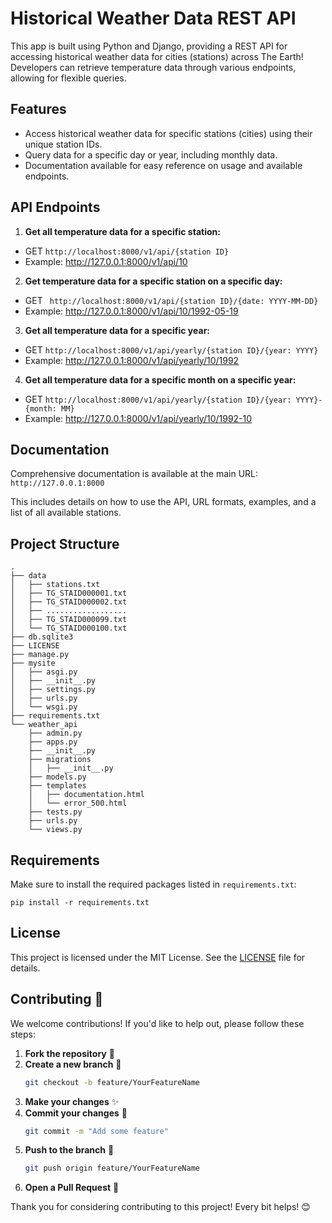 # Historical Weather Data REST API

This app is built using Python and Django, providing a REST API for accessing historical weather data for cities (stations) across The Earth! Developers can retrieve temperature data through various endpoints, allowing for flexible queries.

## Features

- Access historical weather data for specific stations (cities) using their unique station IDs.
- Query data for a specific day or year, including monthly data.
- Documentation available for easy reference on usage and available endpoints.

## API Endpoints

1. **Get all temperature data for a specific station:**
- GET `http://localhost:8000/v1/api/{station ID}` 
- Example: http://127.0.0.1:8000/v1/api/10

2. **Get temperature data for a specific station on a specific day:**
- GET ` http://localhost:8000/v1/api/{station ID}/{date: YYYY-MM-DD}` 
- Example: http://127.0.0.1:8000/v1/api/10/1992-05-19

3. **Get all temperature data for a specific year:**
- GET `http://localhost:8000/v1/api/yearly/{station ID}/{year: YYYY}` 
- Example: http://127.0.0.1:8000/v1/api/yearly/10/1992

4. **Get all temperature data for a specific month on a specific year:**
- GET `http://localhost:8000/v1/api/yearly/{station ID}/{year: YYYY}-{month: MM}` 
- Example: http://127.0.0.1:8000/v1/api/yearly/10/1992-10

## Documentation

Comprehensive documentation is available at the main URL: `http://127.0.0.1:8000`

This includes details on how to use the API, URL formats, examples, and a list of all available stations.

## Project Structure
```commandline
.
├── data
│   ├── stations.txt
│   ├── TG_STAID000001.txt
│   ├── TG_STAID000002.txt
│   ├── ..................
│   ├── TG_STAID000099.txt
│   └── TG_STAID000100.txt
├── db.sqlite3
├── LICENSE
├── manage.py
├── mysite
│   ├── asgi.py
│   ├── __init__.py
│   ├── settings.py
│   ├── urls.py
│   └── wsgi.py
├── requirements.txt
└── weather_api
    ├── admin.py
    ├── apps.py
    ├── __init__.py
    ├── migrations
    │   ├── __init__.py
    ├── models.py
    ├── templates
    │   ├── documentation.html
    │   └── error_500.html
    ├── tests.py
    ├── urls.py
    └── views.py
```

## Requirements

Make sure to install the required packages listed in `requirements.txt`:
```commandline
pip install -r requirements.txt
```

## License

This project is licensed under the MIT License. See the [LICENSE](LICENSE) file for details.

## Contributing 🤝

We welcome contributions! If you'd like to help out, please follow these steps:

1. **Fork the repository** 🍴
2. **Create a new branch** 🌿
   ```bash
   git checkout -b feature/YourFeatureName
3. **Make your changes** ✨
4. **Commit your changes** 📝
   ```bash
   git commit -m "Add some feature"
5. **Push to the branch** 🚀
   ```bash
   git push origin feature/YourFeatureName
6. **Open a Pull Request** 🔄

Thank you for considering contributing to this project! Every bit helps! 😊

